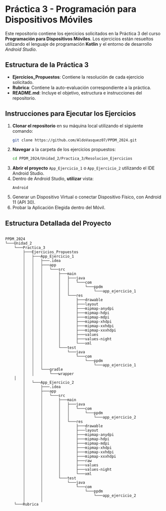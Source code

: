# Práctica 3 - Programación para Dispositivos Móviles

Este repositorio contiene los ejercicios solicitados en la Práctica 3 del curso **Programación para Dispositivos Móviles**. Los ejercicios están resueltos utilizando el lenguaje de programación **Kotlin** y el entorno de desarrollo *Android Studio*.

## Estructura de la Práctica 3

- **Ejercicios_Propuestos**: Contiene la resolución de cada ejercicio solicitado.
- **Rubrica**: Contiene la auto-evaluación correspondiente a la práctica.
- **README.md**: Incluye el objetivo, estructura e instrucciones del repositorio.

## Instrucciones para Ejecutar los Ejercicios

1. **Clonar el repositorio** en su máquina local utilizando el siguiente comando:
    ```bash
    git clone https://github.com/AldoVasquez07/PPDM_2024.git
    ```
2. **Navegar** a la carpeta de los ejercicios propuestos:
    ```bash
    cd PPDM_2024/Unidad_2/Practica_3/Resolucion_Ejercicios
    ```
3. **Abrir el proyecto** `App_Ejercicio_1` o `App_Ejercicio_2` utilizando el IDE Android Studio.
4. Dentro de Android Studio, **utilizar** vista:
    ```
    Android
    ```
5. Generar un Dispositivo Virtual o conectar Dispositivo Físico, con Android 11 (API 30).
6. Probar la Aplicación Elegida dentro del Móvil.

## Estructura Detallada del Proyecto

```plaintext

PPDM_2024
└───Unidad_2
    └───Practica_3
        ├───Ejercicios_Propuestos
        │   ├───App_Ejercicio_1
        │   │   ├───.idea
        │   │   ├───app
        │   │   │   └───src
        │   │   │       ├───main
        │   │   │       │   ├───java
        │   │   │       │   │   └───com
        │   │   │       │   │       └───ppdm
        │   │   │       │   │           └───app_ejercicio_1
        │   │   │       │   └───res
        │   │   │       │       ├───drawable
        │   │   │       │       ├───layout
        │   │   │       │       ├───mipmap-anydpi
        │   │   │       │       ├───mipmap-hdpi
        │   │   │       │       ├───mipmap-mdpi
        │   │   │       │       ├───mipmap-xhdpi
        │   │   │       │       ├───mipmap-xxhdpi
        │   │   │       │       ├───mipmap-xxxhdpi
        │   │   │       │       ├───values
        │   │   │       │       ├───values-night
        │   │   │       │       └───xml
        │   │   │       └───test
        │   │   │           └───java
        │   │   │               └───com
        │   │   │                   └───ppdm
        │   │   │                       └───app_ejercicio_1
        │   │   └───gradle
        │   │       └───wrapper
	│   │   
        │   └───App_Ejercicio_2
        │       ├───.idea
        │       ├───app
        │       │   └───src
        │       │       ├───main
        │       │       │   ├───java
        │       │       │   │   └───com
        │       │       │   │       └───ppdm
        │       │       │   │           └───app_ejercicio_2
        │       │       │   └───res
        │       │       │       ├───drawable
        │       │       │       ├───layout
        │       │       │       ├───mipmap-anydpi
        │       │       │       ├───mipmap-hdpi
        │       │       │       ├───mipmap-mdpi
        │       │       │       ├───mipmap-xhdpi
        │       │       │       ├───mipmap-xxhdpi
        │       │       │       ├───mipmap-xxxhdpi
        │       │       │       ├───raw
        │       │       │       ├───values
        │       │       │       ├───values-night
        │       │       │       └───xml
        │       │       └───test
        │       │           └───java
        │       │               └───com
        │       │                   └───ppdm
        │       │                       └───app_ejercicio_2
        │       │	
	└───Rubrica